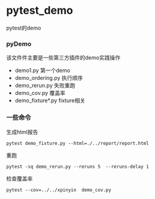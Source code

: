 # pytest_demo
pytest的demo

### pyDemo
该文件件主要是一些第三方插件的demo实践操作
- demo1.py 第一个demo
- demo_ordering.py 执行顺序
- demo_rerun.py  失败重跑
- demo_cov.py  覆盖率
- demo_fixture*.py  fixture相关

### 一些命令
生成html报告
```
pytest demo_fixture.py --html=./../report/report.html
```
重跑
```
pytest -sq demo_rerun.py --reruns 5  --reruns-delay 1
```
检查覆盖率
```
pytest --cov=../../xpinyin  demo_cov.py
```
